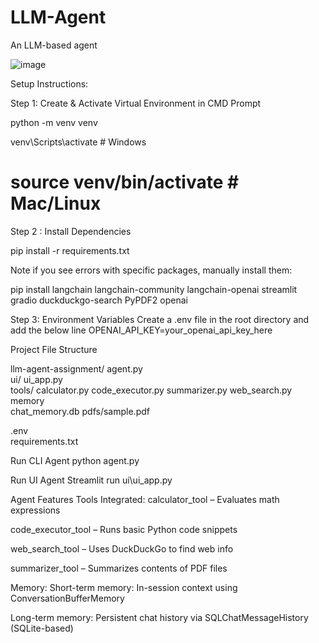 # LLM-Agent
An LLM-based agent

![image](https://github.com/user-attachments/assets/aba1ea9e-8d45-4221-b968-b963e120cc46)


Setup Instructions:

Step 1: Create & Activate Virtual Environment in CMD Prompt


python -m venv venv


venv\Scripts\activate   # Windows


# source venv/bin/activate   # Mac/Linux

Step 2 : Install Dependencies

pip install -r requirements.txt

Note
if you see errors with specific packages, manually install them:

pip install langchain langchain-community langchain-openai streamlit gradio duckduckgo-search PyPDF2 openai


Step 3: Environment Variables
Create a .env file in the root directory and add the below line
OPENAI_API_KEY=your_openai_api_key_here


Project File Structure

llm-agent-assignment/
 agent.py                  
 ui/ ui_app.py             
 tools/
      calculator.py
      code_executor.py
      summarizer.py
      web_search.py
 memory                  
     chat_memory.db
 pdfs/sample.pdf

                         
 .env                    
  requirements.txt

Run CLI Agent 
python agent.py

Run UI Agent
Streamlit run ui\ui_app.py

Agent Features
Tools Integrated:
calculator_tool – Evaluates math expressions


code_executor_tool – Runs basic Python code snippets


web_search_tool – Uses DuckDuckGo to find web info


summarizer_tool – Summarizes contents of PDF files


Memory:
Short-term memory: In-session context using ConversationBufferMemory


Long-term memory: Persistent chat history via SQLChatMessageHistory (SQLite-based)
